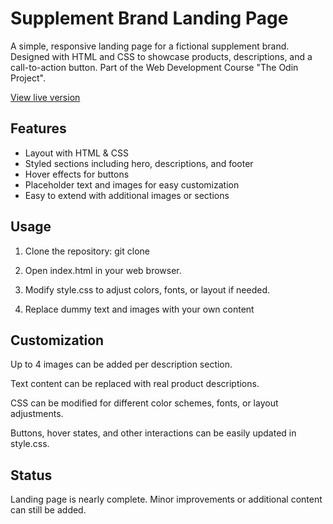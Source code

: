 # Supplement Brand Landing Page

A simple, responsive landing page for a fictional supplement brand.  
Designed with HTML and CSS to showcase products, descriptions, and a call-to-action button. Part of the Web Development Course "The Odin Project".

[View live version](http://demdan01.github.io/odin-landingpage)

## Features

- Layout with HTML & CSS
- Styled sections including hero, descriptions, and footer
- Hover effects for buttons
- Placeholder text and images for easy customization
- Easy to extend with additional images or sections

## Usage

1. Clone the repository:
   git clone <repo-url>

2. Open index.html in your web browser.

3. Modify style.css to adjust colors, fonts, or layout if needed.

4. Replace dummy text and images with your own content


## Customization

Up to 4 images can be added per description section.

Text content can be replaced with real product descriptions.

CSS can be modified for different color schemes, fonts, or layout adjustments.

Buttons, hover states, and other interactions can be easily updated in style.css.

## Status

Landing page is nearly complete. Minor improvements or additional content can still be added.